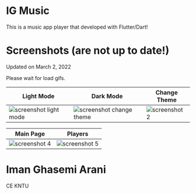 # IG Music

This is a music app player that developed with Flutter/Dart!

# Screenshots (are not up to date!)
Updated on March 2, 2022<p>
Please wait for load gifs.

| Light Mode | Dark Mode | Change Theme |
| --- | --- | --- |
| ![screenshot light mode](https://github.com/ImanGhasemiArani/IGMusic/blob/main/screenshot-1.gif) | ![screenshot change theme](https://github.com/ImanGhasemiArani/IGMusic/blob/main/screenshot-2.gif)|![screenshot 2](https://github.com/ImanGhasemiArani/IGMusic/blob/main/screenshot-3.gif)|
  
| Main Page | Players |
| --- | --- |
| ![screenshot 4](https://github.com/ImanGhasemiArani/IGMusic/blob/main/screenshot-4.gif) | ![screenshot 5](https://github.com/ImanGhasemiArani/IGMusic/blob/main/screenshot-5.gif)|
<p>


# Iman Ghasemi Arani
CE KNTU
